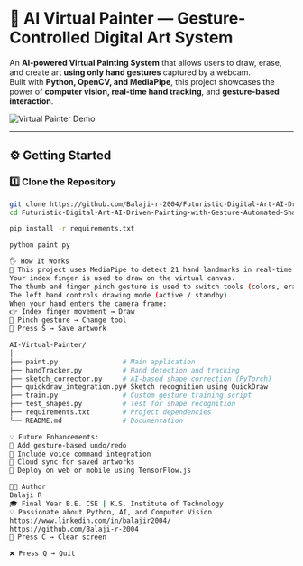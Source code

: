 # 🎨 AI Virtual Painter — Gesture-Controlled Digital Art System

An **AI-powered Virtual Painting System** that allows users to draw, erase, and create art **using only hand gestures** captured by a webcam.  
Built with **Python, OpenCV, and MediaPipe**, this project showcases the power of **computer vision, real-time hand tracking**, and **gesture-based interaction**.

![Virtual Painter Demo](paint.gif)

---

## ⚙️ Getting Started

### 1️⃣ Clone the Repository
```bash
git clone https://github.com/Balaji-r-2004/Futuristic-Digital-Art-AI-Driven-Painting-with-Gesture-Automated-Shape-Precision.git
cd Futuristic-Digital-Art-AI-Driven-Painting-with-Gesture-Automated-Shape-Precision

pip install -r requirements.txt

python paint.py

🖐️ How It Works
🧩 This project uses MediaPipe to detect 21 hand landmarks in real-time.
Your index finger is used to draw on the virtual canvas.
The thumb and finger pinch gesture is used to switch tools (colors, eraser).
The left hand controls drawing mode (active / standby).
When your hand enters the camera frame:
👉 Index finger movement → Draw
🤏 Pinch gesture → Change tool
💾 Press S → Save artwork

AI-Virtual-Painter/
│
├── paint.py                # Main application
├── handTracker.py          # Hand detection and tracking
├── sketch_corrector.py     # AI-based shape correction (PyTorch)
├── quickdraw_integration.py# Sketch recognition using QuickDraw
├── train.py                # Custom gesture training script
├── test_shapes.py          # Test for shape recognition
├── requirements.txt        # Project dependencies
└── README.md               # Documentation

💡 Future Enhancements:
🧠 Add gesture-based undo/redo
🌈 Include voice command integration
💾 Cloud sync for saved artworks
📱 Deploy on web or mobile using TensorFlow.js

👨‍💻 Author
Balaji R
🎓 Final Year B.E. CSE | K.S. Institute of Technology
💡 Passionate about Python, AI, and Computer Vision
https://www.linkedin.com/in/balajir2004/
https://github.com/Balaji-r-2004
🧹 Press C → Clear screen

❌ Press Q → Quit
